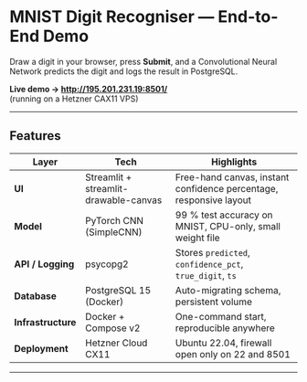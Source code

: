 # MNIST Digit Recogniser — End-to-End Demo

Draw a digit in your browser, press **Submit**, and a Convolutional Neural Network predicts the digit and logs the result in PostgreSQL.

**Live demo → <http://195.201.231.19:8501/>**  
(running on a Hetzner CAX11 VPS)

---

## Features

| Layer | Tech | Highlights |
|-------|------|------------|
| **UI** | Streamlit + streamlit-drawable-canvas | Free-hand canvas, instant confidence percentage, responsive layout |
| **Model** | PyTorch CNN (SimpleCNN) | 99 % test accuracy on MNIST, CPU-only, small weight file |
| **API / Logging** | psycopg2 | Stores `predicted`, `confidence_pct`, `true_digit`, `ts` |
| **Database** | PostgreSQL 15 (Docker) | Auto-migrating schema, persistent volume |
| **Infrastructure** | Docker + Compose v2 | One-command start, reproducible anywhere |
| **Deployment** | Hetzner Cloud CX11 | Ubuntu 22.04, firewall open only on 22 and 8501 |

---
